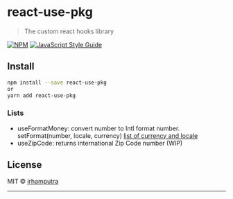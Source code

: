 # react-use-pkg

> The custom react hooks library

[![NPM](https://img.shields.io/npm/v/react-use-pkg.svg)](https://www.npmjs.com/package/react-use-pkg) [![JavaScript Style Guide](https://img.shields.io/badge/code_style-standard-brightgreen.svg)](https://standardjs.com)

## Install

```bash
npm install --save react-use-pkg
or
yarn add react-use-pkg
```

### Lists
* useFormatMoney: convert number to Intl format number. setFormat(number, locale, currency) [list of currency and locale](http://example.com)
* useZipCode: returns international Zip Code number (WIP)
## License

MIT © [irhamputra](https://github.com/irhamputra)

---
